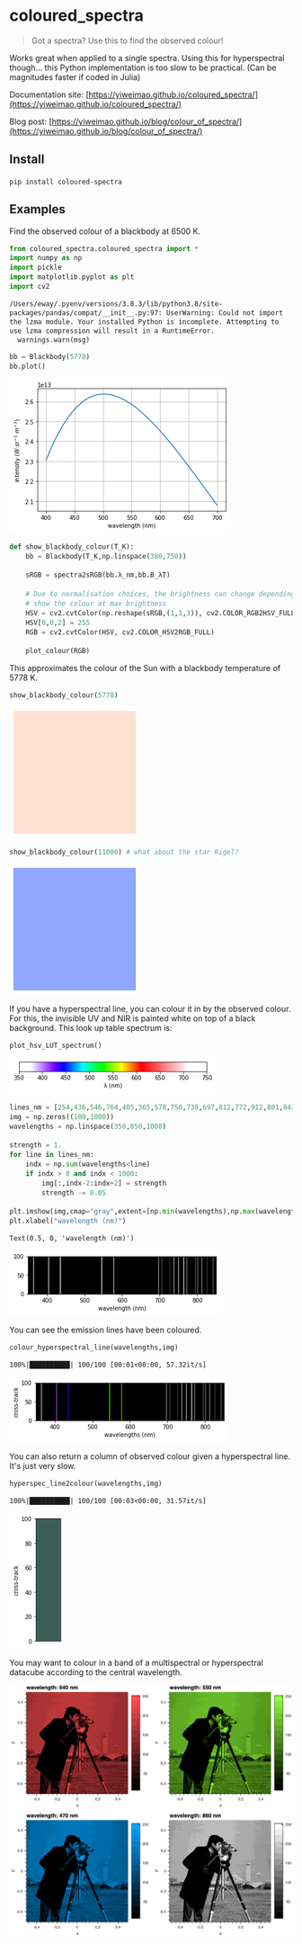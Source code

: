 # coloured_spectra
> Got a spectra? Use this to find the observed colour!


Works great when applied to a single spectra. Using this for hyperspectral though... this Python implementation is too slow to be practical. (Can be magnitudes faster if coded in Julia)

Documentation site: [https://yiweimao.github.io/coloured_spectra/](https://yiweimao.github.io/coloured_spectra/)

Blog post: [https://yiweimao.github.io/blog/colour_of_spectra/](https://yiweimao.github.io/blog/colour_of_spectra/)

## Install

`pip install coloured-spectra`

## Examples

Find the observed colour of a blackbody at 6500 K.

```python
from coloured_spectra.coloured_spectra import *
import numpy as np
import pickle
import matplotlib.pyplot as plt
import cv2

```

    /Users/eway/.pyenv/versions/3.8.3/lib/python3.8/site-packages/pandas/compat/__init__.py:97: UserWarning: Could not import the lzma module. Your installed Python is incomplete. Attempting to use lzma compression will result in a RuntimeError.
      warnings.warn(msg)


```python
bb = Blackbody(5778)
bb.plot()
```


![png](docs/images/output_6_0.png)


```python
def show_blackbody_colour(T_K):
    bb = Blackbody(T_K,np.linspace(380,750))
    
    sRGB = spectra2sRGB(bb.λ_nm,bb.B_λT)

    # Due to normalisation choices, the brightness can change depending on the spectra
    # show the colour at max brightness
    HSV = cv2.cvtColor(np.reshape(sRGB,(1,1,3)), cv2.COLOR_RGB2HSV_FULL)
    HSV[0,0,2] = 255
    RGB = cv2.cvtColor(HSV, cv2.COLOR_HSV2RGB_FULL)

    plot_colour(RGB)
```

This approximates the colour of the Sun with a blackbody temperature of 5778 K.

```python
show_blackbody_colour(5778)
```


![png](docs/images/output_9_0.png)


```python
show_blackbody_colour(11000) # what about the star Rigel?
```


![png](docs/images/output_10_0.png)


If you have a hyperspectral line, you can colour it in by the observed colour. For this, the invisible UV and NIR is painted white on top of a black background. This look up table spectrum is:

```python
plot_hsv_LUT_spectrum()
```


![png](docs/images/output_12_0.png)


```python
lines_nm = [254,436,546,764,405,365,578,750,738,697,812,772,912,801,842,795,706,826,852,727] # approx sorted by emission strength
img = np.zeros((100,1000))
wavelengths = np.linspace(350,850,1000)

strength = 1.
for line in lines_nm: 
    indx = np.sum(wavelengths<line)
    if indx > 0 and indx < 1000:
        img[:,indx-2:indx+2] = strength
        strength -= 0.05

plt.imshow(img,cmap="gray",extent=[np.min(wavelengths),np.max(wavelengths),0,np.shape(img)[0]])
plt.xlabel("wavelength (nm)")
```




    Text(0.5, 0, 'wavelength (nm)')




![png](docs/images/output_13_1.png)


You can see the emission lines have been coloured.

```python
colour_hyperspectral_line(wavelengths,img)
```

    100%|██████████| 100/100 [00:01<00:00, 57.32it/s]



![png](docs/images/output_15_1.png)


You can also return a column of observed colour given a hyperspectral line. It's just very slow. 

```python
hyperspec_line2colour(wavelengths,img)
```

    100%|██████████| 100/100 [00:03<00:00, 31.57it/s]



![png](docs/images/output_17_1.png)


You may want to colour in a band of a multispectral or hyperspectral datacube according to the central wavelength. 

![](assets/img_coloured.png)
